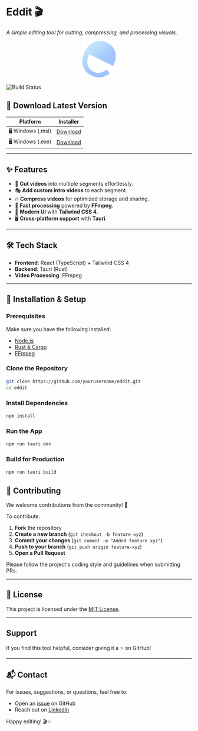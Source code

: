 # **Eddit 🎬**  
*A simple editing tool for cutting, compressing, and processing visuals.*  

<p align="center">
  <img src="app-icon.png" alt="Eddit Icon" width="100">
</p>

![Build Status](https://github.com/AbdulKhadhar/eddit/actions/workflows/build.yaml/badge.svg)

## 🚀 Download Latest Version

| Platform | Installer |
|----------|------------|
| 🖥️ Windows (.msi) | [Download](https://github.com/AbdulKhadhar/eddit/releases/latest/download/eddit_0.1.0_x64_en-US.msi) |
| 🖥️ Windows (.exe) | [Download](https://github.com/AbdulKhadhar/eddit/releases/latest/download/eddit_0.1.0_x64-setup.exe) |

---

## **✨ Features**  
- 📌 **Cut videos** into multiple segments effortlessly.  
- 🎭 **Add custom intro videos** to each segment.  
- 🔥 **Compress videos** for optimized storage and sharing.  
- 🚀 **Fast processing** powered by **FFmpeg**.  
- 🎨 **Modern UI** with **Tailwind CSS 4**.  
- 🖥 **Cross-platform support** with **Tauri**.  

---

## **🛠 Tech Stack**  
- **Frontend**: React (TypeScript) + Tailwind CSS 4  
- **Backend**: Tauri (Rust)  
- **Video Processing**: FFmpeg  

---

## **🚀 Installation & Setup**  

### **Prerequisites**  
Make sure you have the following installed:  
- [Node.js](https://nodejs.org/)  
- [Rust & Cargo](https://www.rust-lang.org/tools/install)  
- [FFmpeg](https://ffmpeg.org/download.html)  

### **Clone the Repository**  
```sh
git clone https://github.com/yourusername/eddit.git
cd eddit
```

### **Install Dependencies**  
```sh
npm install
```

### **Run the App**
```sh
npm run tauri dev
```

### **Build for Production**
```sh
npm run tauri build
```

## 🤝 Contributing  
We welcome contributions from the community! 🎉  

To contribute:  
1. **Fork** the repository  
2. **Create a new branch** (`git checkout -b feature-xyz`)  
3. **Commit your changes** (`git commit -m "Added feature xyz"`)  
4. **Push to your branch** (`git push origin feature-xyz`)  
5. **Open a Pull Request**  

Please follow the project's coding style and guidelines when submitting PRs.  

---

## 📜 License  
This project is licensed under the [MIT License](LICENSE).  

---

## Support  
If you find this tool helpful, consider giving it a ⭐ on GitHub!  

---

## 📬 Contact  
For issues, suggestions, or questions, feel free to:  
- Open an [issue](https://github.com/AbdulKhadhar/eddit/issues) on GitHub  
- Reach out on [LinkedIn](https://www.linkedin.com/in/abdul-khadar/)  

Happy editing! 🎬✨  
